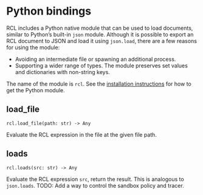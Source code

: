 # Python bindings

RCL includes a Python native module that can be used to load documents, similar
to Python’s built-in `json` module. Although it is possible to export an
<abbr>RCL</abbr> document to <abbr>JSON</abbr> and load it using `json.load`,
there are a few reasons for using the module:

 * Avoiding an intermediate file or spawning an additional process.
 * Supporting a wider range of types. The module preserves set values and
   dictionaries with non-string keys.

The name of the module is `rcl`. See the [installation instructions][install]
for how to get the Python module.

[install]: installation.md#python-module-from-source

## load_file

    rcl.load_file(path: str) -> Any

Evaluate the <abbr>RCL</abbr> expression in the file at the given file path.

## loads

    rcl.loads(src: str) -> Any

Evaluate the <abbr>RCL</abbr> expression `src`, return the result. This is
analogous to `json.loads`. TODO: Add a way to control the sandbox policy and
tracer.
